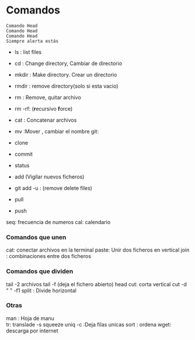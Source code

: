 # Comandos 

```
Comando Head
Comando Head
Comando Head
Siempre alerta estás 
```

- ls : list files
- cd : Change directory, Cambiar de directorio 
- mkdir : Make directory. Crear un directorio
- rmdir : remove directory(solo si esta vacio)
- rm : Remove, quitar archivo
- rm -rf: (**r**ecursivo **f**orce)
- cat : Concatenar archivos
- mv :Mover , cambiar el nombre
git:

- clone
- commit
- status
- add (Vigilar nuevos ficheros)
- git add -u : (remove delete files)
- pull
- push

seq: frecuencia de numeros 
cal: calendario

### Comandos que unen

cat: conectar archivos en la terminal
paste: Unir dos ficheros en vertical
join : combinaciones entre dos ficheros 

### Comandos que dividen

tail -2 archivos
tail -f (deja el fichero abierto)
head
cut: corta vertical cut -d " " -f1
split : Divide horizontal

### Otras
man : Hoja de manu	
tr: translade
 -s squeeze
 uniq -c :Deja filas unicas
 sort : ordena
 wget: descarga por internet